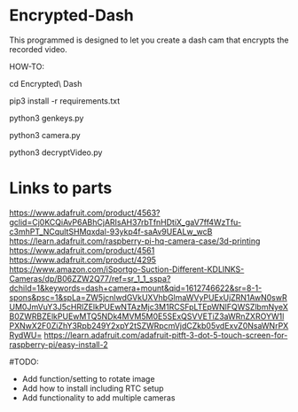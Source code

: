 # Encrypted-Dash
This programmed is designed to let you create a dash cam that encrypts the recorded video.

HOW-TO:

cd Encrypted\ Dash

pip3 install -r requirements.txt

python3 genkeys.py

python3 camera.py

python3 decryptVideo.py

# Links to parts
https://www.adafruit.com/product/4563?gclid=Cj0KCQiAvP6ABhCjARIsAH37rbTfnHDtiX_gaV7ff4WzTfu-c3mhPT_NCqultSHMqxdal-93ykp4f-saAv9UEALw_wcB
https://learn.adafruit.com/raspberry-pi-hq-camera-case/3d-printing
https://www.adafruit.com/product/4561
https://www.adafruit.com/product/4295
https://www.amazon.com/iSportgo-Suction-Different-KDLINKS-Cameras/dp/B06ZZW2Q77/ref=sr_1_1_sspa?dchild=1&keywords=dash+camera+mount&qid=1612746622&sr=8-1-spons&psc=1&spLa=ZW5jcnlwdGVkUXVhbGlmaWVyPUExUjZRN1AwN0swRUM0JmVuY3J5cHRlZElkPUEwNTAzMjc3M1RCSFpLTEpWNlFQWSZlbmNyeXB0ZWRBZElkPUEwMTQ5NDk4MVM5M0E5SExQSVVETiZ3aWRnZXROYW1lPXNwX2F0ZiZhY3Rpb249Y2xpY2tSZWRpcmVjdCZkb05vdExvZ0NsaWNrPXRydWU=
https://learn.adafruit.com/adafruit-pitft-3-dot-5-touch-screen-for-raspberry-pi/easy-install-2

#TODO:

- Add function/setting to rotate image
- Add how to install including RTC setup
- Add functionality to add multiple cameras


